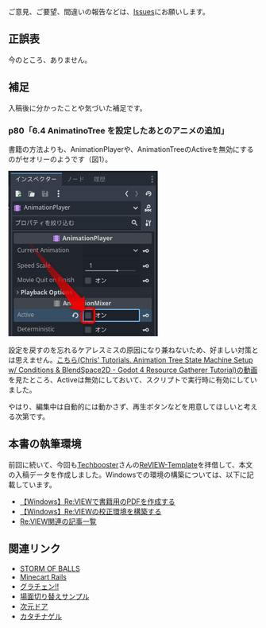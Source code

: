 ご意見、ご要望、間違いの報告などは、[Issues](https://github.com/am1tanaka/GodotResearchNoteBook2/issues)にお願いします。

## 正誤表

今のところ、ありません。

## 補足

入稿後に分かったことや気づいた補足です。

### p80「6.4 AnimatinoTree を設定したあとのアニメの追加」

書籍の方法よりも、AnimationPlayerや、AnimationTreeのActiveを無効にするのがセオリーのようです（図1）。

![図1. AnimationPlayerのActiveを無効](images/img00.png)

設定を戻すのを忘れるケアレスミスの原因になり兼ねないため、好ましい対策とは思えません。[こちら(Chris' Tutorials. Animation Tree State Machine Setup w/ Conditions & BlendSpace2D - Godot 4 Resource Gatherer Tutorial)の動画](https://youtu.be/WrMORzl3g1U?feature=shared)を見たところ、Activeは無効にしておいて、スクリプトで実行時に有効にしていました。

やはり、編集中は自動的には動かさず、再生ボタンなどを用意してほしいと考える次第です。

## 本書の執筆環境

前回に続いて、今回も[Techbooster](https://techbooster.booth.pm/)さんの[ReVIEW-Template](https://github.com/TechBooster/ReVIEW-Template)を拝借して、本文の入稿データを作成しました。Windowsでの環境の構築については、以下に記載しています。

- [【Windows】Re:VIEWで書籍用のPDFを作成する](https://am1tanaka.hatenablog.com/entry/2023/09/15/235402)
- [【Windows】Re:VIEWの校正環境を構築する](https://am1tanaka.hatenablog.com/entry/2023/09/23/223924)
- [Re:VIEW関連の記事一覧](https://am1tanaka.hatenablog.com/archive/category/Re%3AVIEW)

## 関連リンク
- [STORM OF BALLS](https://am1tanaka.itch.io/storm-of-balls)
- [Minecart Rails](https://am1tanaka.itch.io/minecart-rails)
- [グラチェン!!](https://godotplayer.com/games/grachan)
- [場面切り替えサンプル](https://github.com/am1tanaka/ChangeSceneSample)
- [次元ドア](https://itch.io/jam/brackeys-11/rate/2524745)
- [カタチナゲル](https://am1.games/katachi/)
